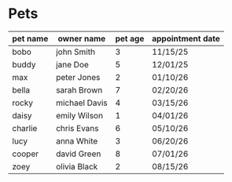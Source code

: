 # Pets

| pet name | owner name    | pet age | appointment date |
| -------- | ------------- | ------- | ---------------- |
| bobo     | john Smith    | 3       | 11/15/25         |
| buddy    | jane Doe      | 5       | 12/01/25         |
| max      | peter Jones   | 2       | 01/10/26         |
| bella    | sarah Brown   | 7       | 02/20/26         |
| rocky    | michael Davis | 4       | 03/15/26         |
| daisy    | emily Wilson  | 1       | 04/01/26         |
| charlie  | chris Evans   | 6       | 05/10/26         |
| lucy     | anna White    | 3       | 06/20/26         |
| cooper   | david Green   | 8       | 07/01/26         |
| zoey     | olivia Black  | 2       | 08/15/26         |

